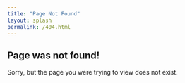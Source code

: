 ```yaml
---
title: "Page Not Found"
layout: splash
permalink: /404.html
---
```



## Page was not found!

Sorry, but the page you were trying to view does not exist.
